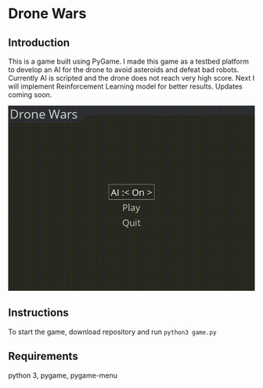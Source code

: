 # Drone Wars

## Introduction 
This is a game built using PyGame. I made this game as a testbed platform to develop an AI for the drone to avoid asteroids and defeat bad robots. Currently AI is scripted and the drone does not reach very high score. Next I will implement Reinforcement Learning model for better results. Updates coming soon.

  
![Alt text](images/gameplay.gif "Gameplay")



## Instructions
To start the game, download repository and run `python3 game.py`


## Requirements
python 3, pygame, pygame-menu


